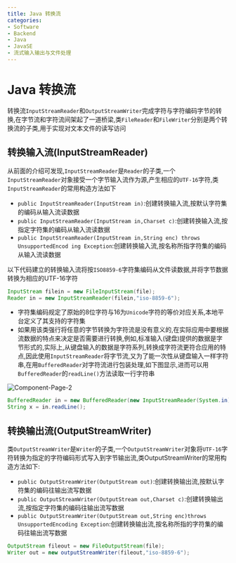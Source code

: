 ```yaml
---
title: Java 转换流
categories:
- Software
- Backend
- Java
- JavaSE
- 流式输入输出与文件处理
---
```

# Java 转换流

转换流`InputStreamReader`和`OutputStreamWriter`完成字符与字符编码字节的转换,在字节流和字符流间架起了一道桥梁,类`FileReader`和`FileWriter`分别是两个转换流的子类,用于实现对文本文件的读写访问

## 转换输入流(InputStreamReader)

从前面的介绍可发现,`InputStreamReader`是`Reader`的子类,一个`InputStreamReader`对象接受一个字节输入流作为源,产生相应的`UTF-16`字符,类`InputStreamReader`的常用构造方法如下

- `public InputStreamReader(InputStream in)`:创建转换输入流,按默认字符集的编码从输入流读数据
- `public InputStreamReader(InputStream in,Charset c)`:创建转换输入流,按指定字符集的编码从输入流读数据
- `public InputStreamReader(InputStream in,String enc) throws UnsupportedEncod ing Exception`:创建转换输入流,按名称所指字符集的编码从输入流读数据

以下代码建立的转换输入流将按`ISO8859-6`字符集编码从文件读数据,并将字节数据转换为相应的UTF-16字符

```java
InputStream filein = new FileInputStream(file);
Reader in = new InputStreamReader(filein,"iso-8859-6");
```

- 字符集编码规定了原始的8位字符与16为`Unicode`字符的等价对应关系,本地平台定义了其支持的字符集
- 如果用该类强行将任意的字节转换为字符流是没有意义的,在实际应用中要根据流数据的特点来决定是否需要进行转换,例如,标准输入(键盘)提供的数据是字节形式的,实际上,从键盘输入的数据是字符系列,转换成字符流更符合应用的特点,因此使用`InputStreamReader`将字节流,又为了能一次性从键盘输入一样字符串,在用`BufferedReader`对字符流进行包装处理,如下图显示,进而可以用`BufferedReader`的`readLine()`方法读取一行字符串


![Component-Page-2](https://cdn.jsdelivr.net/gh/LuShan123888/Files@master/Pictures/2020-12-10-2020-11-07-Component-Page-2-4724113.svg)

```java
BufferedReader in = new BufferedReader(new InputStreamReader(System.in));
String x = in.readLine();
```

## 转换输出流(OutputStreamWriter)

类`OutputStreamWriter`是`Writer`的子类,一个`OutputStreamWriter`对象将`UTF-16`字符转换为指定的字符编码形式写入到字节输出流,类OutputStreamWriter的常用构造方法如下:

- `public OutputStreamWriter(OutputStream out)`:创建转换输出流,按默认字符集的编码往输出流写数据
- `public OutputStreamWriter(OutputStream out,Charset c)`:创建转换输出流,按指定字符集的编码往输出流写数据
- `public OutputStreamWriter(OutputStream out,String enc)throws UnsupportedEncoding Exception`:创建转换输出流,按名称所指的字符集的编码往输出流写数据

```java
OutputStream fileout = new FileOutputStream(file);
Writer out = new outputStreamWriter(fileout,"iso-8859-6");
```

